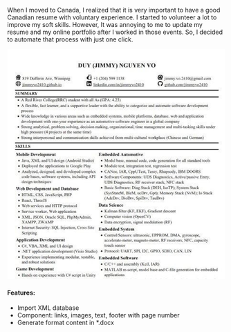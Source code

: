 When I moved to Canada, I realized that it is very important to have a good Canadian resume with voluntary experience. I started to volunteer a lot to improve my soft skills. However, It was annoying to me to update my resume and my online portfolio after I worked in those events. So, I decided to automate that process with just one click.

<div>
    <img src="RRC_04.jpg" class="blog-image" />
</div>

#### Features:
* Import XML database
* Component: links, images, text, footer with page number
* Generate format content in *.docx
